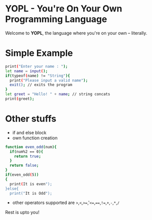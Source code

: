 # YOPL - You're On Your Own Programming Language

Welcome to **YOPL**, the language where you're on your own – literally.
# Simple Example
```bash
print("Enter your name : ");
let name = input();
if(typeof(name) != "String"){
  print("Please input a valid name");
  exit(); // exits the program
}
let greet = "Hello! " + name; // string concats
print(greet);
```
# Other stuffs
- if and else block
- own function creation
```bash
function even_odd(num){
  if(num%2 == 0){
    return true;
  }
  return false;
}
if(even_odd(5))
{
  print(It is even");
}else{
  print("It is Odd");
```
- other operators supported are `>`,`<`,`>=`,'`<=`,`==`,`!=`,`+`,`-`,`*`,`/`

Rest is upto you!
